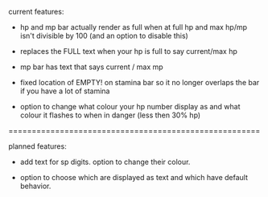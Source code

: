 current features:

- hp and mp bar actually render as full when at full hp and max hp/mp isn't divisible by 100 (and an option to disable this)

- replaces the FULL text when your hp is full to say current/max hp

- mp bar has text that says current / max mp

- fixed location of EMPTY! on stamina bar so it no longer overlaps the bar if you have a lot of stamina

- option to change what colour your hp number display as and what colour it flashes to when in danger (less then 30% hp)

======================================================

planned features:

- add text for sp digits. option to change their colour.
  
- option to choose which are displayed as text and which have default behavior.
